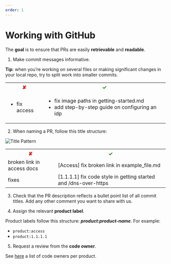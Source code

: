 ```yaml
---
order: 1
---
```


# Working with GitHub

<Aside>
   The <b>goal</b> is to ensure that PRs are easily <b>retrievable</b> and <b>readable</b>.

</Aside>

1. Make commit messages informative.  

 <b>Tip</b>: when you’re working on several files or making significant changes in your local repo, try to split work into smaller commits.


<table>
  <tbody>
    <tr>
      <th align="center" style="color:red">✘</th>
      <th align="center" style="color:green">✓</th>
    </tr>
    <tr>
      <td>
        <ul>
          <li>fix access</li>
        </ul>
      </td>
      <td>
        <ul>
          <li>fix image paths in getting-started.md</li>
          <li>add step-by-step guide on configuring an idp</li>
        </ul>
      </td>
    </tr>
  </tbody>
</table>

2. When naming a PR, follow this title structure:

![Title Pattern](/pr-title-pattern.png)

<table class="center">
  <tbody>
    <tr>
      <th align="center" style="color:red">✘</th>
      <th align="center" style="color:green">✓</th>
    </tr>
    <tr>
      <td>broken link in access docs</td>
      <td>[Access] fix broken link in example_file.md</td>
    </tr>
    <tr>
      <td>fixes</td>
      <td>[1.1.1.1] fix code style in getting started and /dns-over-https</td>
    </tr>
  </tbody>
</table>

3. Check that the PR description reflects a bullet point list of all commit titles. Add any other comment you want to share with us.

4. Assign the relevant **product label**.

  Product labels follow this structure: ***product:product-name***. For example:
   * `product:access`
   * `product:1.1.1.1`

5. Request a review from the **code owner**.  

  See [here](/reference/codeowners) a list of code owners per product.

